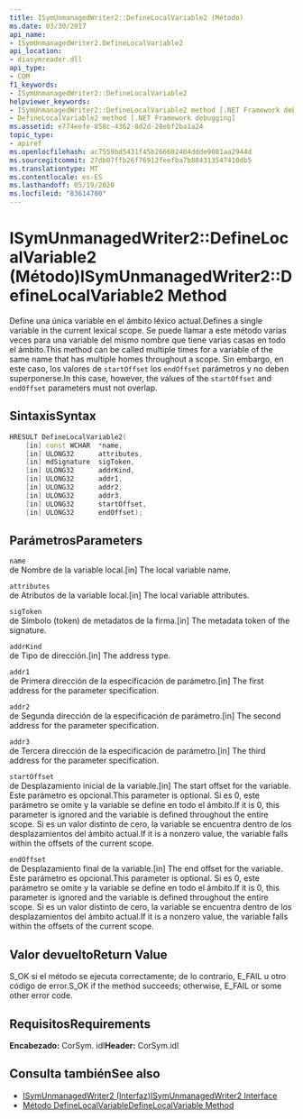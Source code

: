 ```yaml
---
title: ISymUnmanagedWriter2::DefineLocalVariable2 (Método)
ms.date: 03/30/2017
api_name:
- ISymUnmanagedWriter2.DefineLocalVariable2
api_location:
- diasymreader.dll
api_type:
- COM
f1_keywords:
- ISymUnmanagedWriter2::DefineLocalVariable2
helpviewer_keywords:
- ISymUnmanagedWriter2::DefineLocalVariable2 method [.NET Framework debugging]
- DefineLocalVariable2 method [.NET Framework debugging]
ms.assetid: e774eefe-858c-4362-8d2d-28ebf2ba1a24
topic_type:
- apiref
ms.openlocfilehash: ac7559bd5431f45b266602404ddde9081aa2944d
ms.sourcegitcommit: 27db07ffb26f76912feefba7b884313547410db5
ms.translationtype: MT
ms.contentlocale: es-ES
ms.lasthandoff: 05/19/2020
ms.locfileid: "83614700"
---
```

# <a name="isymunmanagedwriter2definelocalvariable2-method"></a><span data-ttu-id="04ff2-102">ISymUnmanagedWriter2::DefineLocalVariable2 (Método)</span><span class="sxs-lookup"><span data-stu-id="04ff2-102">ISymUnmanagedWriter2::DefineLocalVariable2 Method</span></span>
<span data-ttu-id="04ff2-103">Define una única variable en el ámbito léxico actual.</span><span class="sxs-lookup"><span data-stu-id="04ff2-103">Defines a single variable in the current lexical scope.</span></span> <span data-ttu-id="04ff2-104">Se puede llamar a este método varias veces para una variable del mismo nombre que tiene varias casas en todo el ámbito.</span><span class="sxs-lookup"><span data-stu-id="04ff2-104">This method can be called multiple times for a variable of the same name that has multiple homes throughout a scope.</span></span> <span data-ttu-id="04ff2-105">Sin embargo, en este caso, los valores de `startOffset` los `endOffset` parámetros y no deben superponerse.</span><span class="sxs-lookup"><span data-stu-id="04ff2-105">In this case, however, the values of the `startOffset` and `endOffset` parameters must not overlap.</span></span>  
  
## <a name="syntax"></a><span data-ttu-id="04ff2-106">Sintaxis</span><span class="sxs-lookup"><span data-stu-id="04ff2-106">Syntax</span></span>  
  
```cpp  
HRESULT DefineLocalVariable2(  
    [in] const WCHAR  *name,  
    [in] ULONG32      attributes,  
    [in] mdSignature  sigToken,  
    [in] ULONG32      addrKind,  
    [in] ULONG32      addr1,  
    [in] ULONG32      addr2,  
    [in] ULONG32      addr3,  
    [in] ULONG32      startOffset,  
    [in] ULONG32      endOffset);  
```  
  
## <a name="parameters"></a><span data-ttu-id="04ff2-107">Parámetros</span><span class="sxs-lookup"><span data-stu-id="04ff2-107">Parameters</span></span>  
 `name`  
 <span data-ttu-id="04ff2-108">de Nombre de la variable local.</span><span class="sxs-lookup"><span data-stu-id="04ff2-108">[in] The local variable name.</span></span>  
  
 `attributes`  
 <span data-ttu-id="04ff2-109">de Atributos de la variable local.</span><span class="sxs-lookup"><span data-stu-id="04ff2-109">[in] The local variable attributes.</span></span>  
  
 `sigToken`  
 <span data-ttu-id="04ff2-110">de Símbolo (token) de metadatos de la firma.</span><span class="sxs-lookup"><span data-stu-id="04ff2-110">[in] The metadata token of the signature.</span></span>  
  
 `addrKind`  
 <span data-ttu-id="04ff2-111">de Tipo de dirección.</span><span class="sxs-lookup"><span data-stu-id="04ff2-111">[in] The address type.</span></span>  
  
 `addr1`  
 <span data-ttu-id="04ff2-112">de Primera dirección de la especificación de parámetro.</span><span class="sxs-lookup"><span data-stu-id="04ff2-112">[in] The first address for the parameter specification.</span></span>  
  
 `addr2`  
 <span data-ttu-id="04ff2-113">de Segunda dirección de la especificación de parámetro.</span><span class="sxs-lookup"><span data-stu-id="04ff2-113">[in] The second address for the parameter specification.</span></span>  
  
 `addr3`  
 <span data-ttu-id="04ff2-114">de Tercera dirección de la especificación de parámetro.</span><span class="sxs-lookup"><span data-stu-id="04ff2-114">[in] The third address for the parameter specification.</span></span>  
  
 `startOffset`  
 <span data-ttu-id="04ff2-115">de Desplazamiento inicial de la variable.</span><span class="sxs-lookup"><span data-stu-id="04ff2-115">[in] The start offset for the variable.</span></span> <span data-ttu-id="04ff2-116">Este parámetro es opcional.</span><span class="sxs-lookup"><span data-stu-id="04ff2-116">This parameter is optional.</span></span> <span data-ttu-id="04ff2-117">Si es 0, este parámetro se omite y la variable se define en todo el ámbito.</span><span class="sxs-lookup"><span data-stu-id="04ff2-117">If it is 0, this parameter is ignored and the variable is defined throughout the entire scope.</span></span> <span data-ttu-id="04ff2-118">Si es un valor distinto de cero, la variable se encuentra dentro de los desplazamientos del ámbito actual.</span><span class="sxs-lookup"><span data-stu-id="04ff2-118">If it is a nonzero value, the variable falls within the offsets of the current scope.</span></span>  
  
 `endOffset`  
 <span data-ttu-id="04ff2-119">de Desplazamiento final de la variable.</span><span class="sxs-lookup"><span data-stu-id="04ff2-119">[in] The end offset for the variable.</span></span> <span data-ttu-id="04ff2-120">Este parámetro es opcional.</span><span class="sxs-lookup"><span data-stu-id="04ff2-120">This parameter is optional.</span></span> <span data-ttu-id="04ff2-121">Si es 0, este parámetro se omite y la variable se define en todo el ámbito.</span><span class="sxs-lookup"><span data-stu-id="04ff2-121">If it is 0, this parameter is ignored and the variable is defined throughout the entire scope.</span></span> <span data-ttu-id="04ff2-122">Si es un valor distinto de cero, la variable se encuentra dentro de los desplazamientos del ámbito actual.</span><span class="sxs-lookup"><span data-stu-id="04ff2-122">If it is a nonzero value, the variable falls within the offsets of the current scope.</span></span>  
  
## <a name="return-value"></a><span data-ttu-id="04ff2-123">Valor devuelto</span><span class="sxs-lookup"><span data-stu-id="04ff2-123">Return Value</span></span>  
 <span data-ttu-id="04ff2-124">S_OK si el método se ejecuta correctamente; de lo contrario, E_FAIL u otro código de error.</span><span class="sxs-lookup"><span data-stu-id="04ff2-124">S_OK if the method succeeds; otherwise, E_FAIL or some other error code.</span></span>  
  
## <a name="requirements"></a><span data-ttu-id="04ff2-125">Requisitos</span><span class="sxs-lookup"><span data-stu-id="04ff2-125">Requirements</span></span>  
 <span data-ttu-id="04ff2-126">**Encabezado:** CorSym. idl</span><span class="sxs-lookup"><span data-stu-id="04ff2-126">**Header:** CorSym.idl</span></span>  
  
## <a name="see-also"></a><span data-ttu-id="04ff2-127">Consulta también</span><span class="sxs-lookup"><span data-stu-id="04ff2-127">See also</span></span>

- [<span data-ttu-id="04ff2-128">ISymUnmanagedWriter2 (Interfaz)</span><span class="sxs-lookup"><span data-stu-id="04ff2-128">ISymUnmanagedWriter2 Interface</span></span>](isymunmanagedwriter2-interface.md)
- [<span data-ttu-id="04ff2-129">Método DefineLocalVariable</span><span class="sxs-lookup"><span data-stu-id="04ff2-129">DefineLocalVariable Method</span></span>](isymunmanagedwriter-definelocalvariable-method.md)
